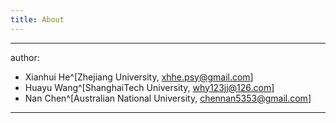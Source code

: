 ```yaml
---
title: About 
---
```

---
author:

  - Xianhui He^[Zhejiang University, xhhe.psy@gmail.com]
  - Huayu Wang^[ShanghaiTech University, why123jj@126.com]
  - Nan Chen^[Australian National University, chennan5353@gmail.com]
---

